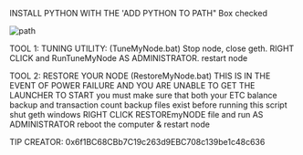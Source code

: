 INSTALL PYTHON WITH THE 'ADD PYTHON TO PATH" Box checked

![path](https://github.com/Phoenix1969/ETCPOW-Tools/assets/18568844/cb4bf589-cd26-4358-95aa-43663f3597f7)

TOOL 1: TUNING UTILITY: (TuneMyNode.bat)
Stop node, close geth.
RIGHT CLICK and RunTuneMyNode AS ADMINISTRATOR.
restart node



TOOL 2: RESTORE YOUR NODE (RestoreMyNode.bat)
THIS IS IN THE EVENT OF POWER FAILURE AND YOU ARE UNABLE TO GET THE LAUNCHER TO START
you must make sure that both your ETC balance backup and transaction count backup files exist before running this script
shut geth windows
RIGHT CLICK RESTOREmyNODE file and run AS ADMINISTRATOR
reboot the computer & restart node


TIP CREATOR: 0x6f1BC68CBb7C19c263d9EBC708c139be1c48c636
